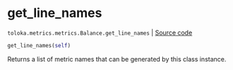 # get_line_names
`toloka.metrics.metrics.Balance.get_line_names` | [Source code](https://github.com/Toloka/toloka-kit/blob/v1.1.3/src/metrics/metrics.py#L174)

```python
get_line_names(self)
```

Returns a list of metric names that can be generated by this class instance.

